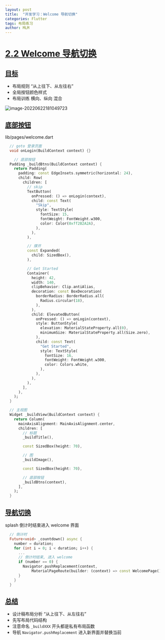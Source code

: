 ```yaml
---
layout: post
title:  "开发学习：Welcome 导航切换"
categories: Flutter
tags: 布局练习
author: MLM
---
```

# [2.2 Welcome 导航切换]()

## [目标]()

* 布局规则 “从上往下、从左往右”
* 全局按钮颜色样式
* 布局训练 横向、纵向 混合

![image-20220622181049723](https://molingmiao.github.io/pic/image-20220622181049723.png)

## [底部按钮]()

lib/pages/welcome.dart

```dart
  // goto 登录页面
  void onLogin(BuildContext context) {}

    // 底部按钮
  Padding _buildBtns(BuildContext context) {
    return Padding(
      padding: const EdgeInsets.symmetric(horizontal: 24),
      child: Row(
        children: [
          // skip
          TextButton(
            onPressed: () => onLogin(context),
            child: const Text(
              "Skip",
              style: TextStyle(
                fontSize: 15,
                fontWeight: FontWeight.w300,
                color: Color(0xff2B2A2A),
              ),
            ),
          ),

          // 撑开
          const Expanded(
            child: SizedBox(),
          ),

          // Get Started
          Container(
            height: 42,
            width: 140,
            clipBehavior: Clip.antiAlias,
            decoration: const BoxDecoration(
              borderRadius: BorderRadius.all(
                Radius.circular(18),
              ),
            ),
            child: ElevatedButton(
              onPressed: () => onLogin(context),
              style: ButtonStyle(
                elevation: MaterialStateProperty.all(0),
                minimumSize: MaterialStateProperty.all(Size.zero),
              ),
              child: const Text(
                "Get Started",
                style: TextStyle(
                  fontSize: 16,
                  fontWeight: FontWeight.w300,
                  color: Colors.white,
                ),
              ),
            ),
          ),
        ],
      ),
    );
  }
```

```dart
  // 主视图
  Widget _buildView(BuildContext context) {
    return Column(
      mainAxisAlignment: MainAxisAlignment.center,
      children: [
        // 标题
        _buildTitle(),

        const SizedBox(height: 70),

        // 图
        _buildImage(),

        const SizedBox(height: 70),

        // 底部按钮
        _buildBtns(context),
      ],
    );
  }
```

## [导航切换]()

splash 倒计时结束进入 welcome 界面

```dart
  // 倒计时
  Future<void> _countdown() async {
    number = duration;
    for (int i = 0; i < duration; i++) {
      ...
      // 倒计时结束, 进入 welcome
      if (number == 0) {
        Navigator.pushReplacement(context,
            MaterialPageRoute(builder: (context) => const WelcomePage()));
      }
    }
  }
```

## [总结]()

* 设计稿布局分析 “从上往下、从左往右”
* 先写布局代码结构
* 注意命名 `_buildXXX` 开头都是私有布局函数
* 导航 `Navigator.pushReplacement` 进入新界面并替换当前

